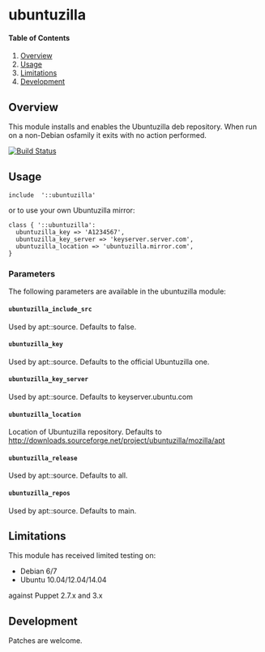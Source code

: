 # ubuntuzilla

#### Table of Contents

1. [Overview](#overview)
1. [Usage](#usage)
1. [Limitations](#limitations)
1. [Development](#development)

## Overview

This module installs and enables the Ubuntuzilla deb repository.
When run on a non-Debian osfamily it exits with no action performed.

[![Build
Status](https://secure.travis-ci.org/juniorsysadmin/puppet-ubuntuzilla.png)](http://travis-ci.org/juniorsysadmin/puppet-ubuntuzilla)

## Usage

```puppet
include  '::ubuntuzilla'
```

or to use your own Ubuntuzilla mirror:

```puppet
class { '::ubuntuzilla':
  ubuntuzilla_key => 'A1234567',
  ubuntuzilla_key_server => 'keyserver.server.com',
  ubuntuzilla_location => 'ubuntuzilla.mirror.com',
}
```

### Parameters

The following parameters are available in the ubuntuzilla module:

#### `ubuntuzilla_include_src`

Used by apt::source. Defaults to false.

#### `ubuntuzilla_key`

Used by apt::source. Defaults to the official Ubuntuzilla one.

#### `ubuntuzilla_key_server`

Used by apt::source. Defaults to keyserver.ubuntu.com

#### `ubuntuzilla_location`

Location of Ubuntuzilla repository. Defaults to
http://downloads.sourceforge.net/project/ubuntuzilla/mozilla/apt

#### `ubuntuzilla_release`

Used by apt::source. Defaults to all.

#### `ubuntuzilla_repos`

Used by apt::source. Defaults to main.

## Limitations

This module has received limited testing on:

* Debian 6/7
* Ubuntu 10.04/12.04/14.04

against Puppet 2.7.x and 3.x

## Development

Patches are welcome.
